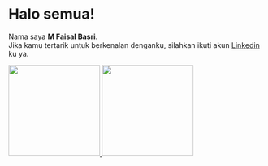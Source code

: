 # Halo semua! 
Nama saya **M Faisal Basri**.\
Jika kamu tertarik untuk berkenalan denganku, silahkan ikuti akun [Linkedin](https://www.linkedin.com/in/m-faisal-basri/) ku ya.
 
<p align="left">
<a href="https://github.com/MFaisalBasri">
  <img height="180em" src="https://github-readme-stats-eight-theta.vercel.app/api?username=mfaisalbasri&show_icons=true&theme=algolia&include_all_commits=true&count_private=true"/>
  <img height="180em" src="https://github-readme-stats-eight-theta.vercel.app/api/top-langs/?username=mfaisalbasri&layout=compact&langs_count=8&theme=algolia"/>
</a>
</p>
